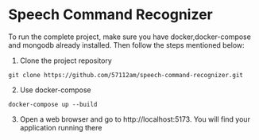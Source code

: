 # Speech Command Recognizer

To run the complete project, make sure you have docker,docker-compose and mongodb already installed. Then follow the steps mentioned below:

1) Clone the project repository

```
git clone https://github.com/57112am/speech-command-recognizer.git
```

2) Use docker-compose

```
docker-compose up --build
```

3) Open a web browser and go to http://localhost:5173. You will find your application running there